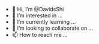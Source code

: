 - 👋 Hi, I’m @DavidsShi
- 👀 I’m interested in ...
- 🌱 I’m currently learning ...
- 💞️ I’m looking to collaborate on ...
- 📫 How to reach me ...

<!---
DavidsShi/DavidsShi is a ✨ special ✨ repository because its `README.md` (this file) appears on your GitHub profile.
You can click the Preview link to take a look at your changes.
--->
